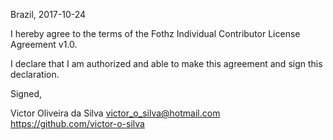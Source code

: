 Brazil, 2017-10-24

I hereby agree to the terms of the Fothz Individual Contributor License
Agreement v1.0.

I declare that I am authorized and able to make this agreement and sign this
declaration.

Signed,

Victor Oliveira da Silva victor_o_silva@hotmail.com https://github.com/victor-o-silva